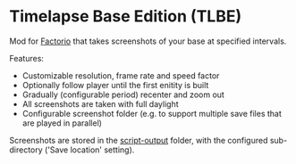 # Timelapse Base Edition (TLBE)

Mod for [Factorio](http://www.factorio.com) that takes screenshots of your base at specified intervals.

Features:
* Customizable resolution, frame rate and speed factor
* Optionally follow player until the first enitity is built
* Gradually (configurable period) recenter and zoom out
* All screenshots are taken with full daylight
* Configurable screenshot folder (e.g. to support multiple save files that are played in parallel)

Screenshots are stored in the [script-output](https://wiki.factorio.com/Application_directory) folder, with the configured sub-directory ('Save location' setting).
